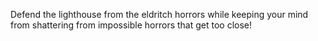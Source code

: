 Defend the lighthouse from the eldritch horrors while keeping your mind from shattering from impossible horrors that get too close!

